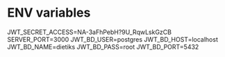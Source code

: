 # ENV variables



JWT_SECRET_ACCESS=NA-3aFhPebH?9U_RqwLskGzCB
SERVER_PORT=3000
JWT_BD_USER=postgres
JWT_BD_HOST=localhost
JWT_BD_NAME=dietiks
JWT_BD_PASS=root
JWT_BD_PORT=5432